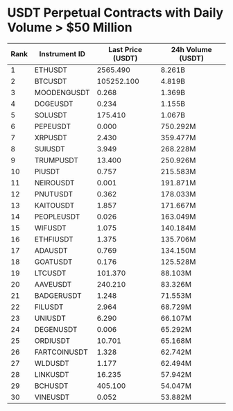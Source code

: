 # USDT Perpetual Contracts with Daily Volume > $50 Million

| Rank | Instrument ID | Last Price (USDT) | 24h Volume (USDT) |
|------|---------------|-------------------|-------------------|
| 1 | ETHUSDT | 2565.490 | 8.261B |
| 2 | BTCUSDT | 105252.100 | 4.819B |
| 3 | MOODENGUSDT | 0.268 | 1.369B |
| 4 | DOGEUSDT | 0.234 | 1.155B |
| 5 | SOLUSDT | 175.410 | 1.067B |
| 6 | PEPEUSDT | 0.000 | 750.292M |
| 7 | XRPUSDT | 2.430 | 359.477M |
| 8 | SUIUSDT | 3.949 | 268.228M |
| 9 | TRUMPUSDT | 13.400 | 250.926M |
| 10 | PIUSDT | 0.757 | 215.583M |
| 11 | NEIROUSDT | 0.001 | 191.871M |
| 12 | PNUTUSDT | 0.362 | 178.033M |
| 13 | KAITOUSDT | 1.857 | 171.667M |
| 14 | PEOPLEUSDT | 0.026 | 163.049M |
| 15 | WIFUSDT | 1.075 | 140.184M |
| 16 | ETHFIUSDT | 1.375 | 135.706M |
| 17 | ADAUSDT | 0.769 | 134.150M |
| 18 | GOATUSDT | 0.176 | 125.528M |
| 19 | LTCUSDT | 101.370 | 88.103M |
| 20 | AAVEUSDT | 240.210 | 83.326M |
| 21 | BADGERUSDT | 1.248 | 71.553M |
| 22 | FILUSDT | 2.964 | 68.729M |
| 23 | UNIUSDT | 6.290 | 66.107M |
| 24 | DEGENUSDT | 0.006 | 65.292M |
| 25 | ORDIUSDT | 10.701 | 65.168M |
| 26 | FARTCOINUSDT | 1.328 | 62.742M |
| 27 | WLDUSDT | 1.177 | 62.494M |
| 28 | LINKUSDT | 16.235 | 57.942M |
| 29 | BCHUSDT | 405.100 | 54.047M |
| 30 | VINEUSDT | 0.052 | 53.882M |
